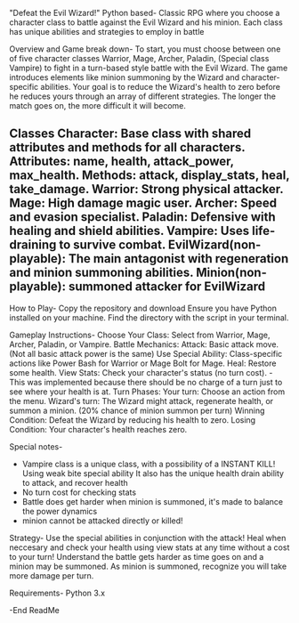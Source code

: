 "Defeat the Evil Wizard!"
Python based-
Classic RPG where you choose a character class to battle against the Evil Wizard and his minion. 
Each class has unique abilities and strategies to employ in battle

Overview and Game break down-
To start, you must choose between one of five character classes 
Warrior,
Mage,
Archer,
Paladin,
(Special class Vampire) to fight in a turn-based style battle with the Evil Wizard. 
The game introduces elements like minion summoning by the Wizard and character-specific abilities.
Your goal is to reduce the Wizard's health to zero before he reduces yours through an array of different strategies. 
The longer the match goes on, the more difficult it will become.

Classes
Character: Base class with shared attributes and methods for all characters.
Attributes: name, health, attack_power, max_health.
Methods: attack, display_stats, heal, take_damage.
Warrior: Strong physical attacker.
Mage: High damage magic user.
Archer: Speed and evasion specialist.
Paladin: Defensive with healing and shield abilities.
Vampire: Uses life-draining to survive combat.
EvilWizard(non-playable): The main antagonist with regeneration and minion summoning abilities.
Minion(non-playable): summoned attacker for EvilWizard
--------------------------------------------------------------------------------------------------
How to Play-
Copy the repository and download
Ensure you have Python installed on your machine.
Find the directory with the script in your terminal.

Gameplay Instructions-
Choose Your Class: Select from Warrior, Mage, Archer, Paladin, or Vampire.
Battle Mechanics:
Attack: Basic attack move.(Not all basic attack power is the same)
Use Special Ability: Class-specific actions like Power Bash for Warrior or Mage Bolt for Mage.
Heal: Restore some health.
View Stats: Check your character's status (no turn cost). - This was implemented because there should be no charge of a turn just to see where your health is at.
Turn Phases:
Your turn: Choose an action from the menu.
Wizard's turn: The Wizard might attack, regenerate health, or summon a minion. (20% chance of minion summon per turn)
Winning Condition: Defeat the Wizard by reducing his health to zero.
Losing Condition: Your character's health reaches zero.

Special notes-
- Vampire class is a unique class, with a possibility of a INSTANT KILL! Using weak bite special ability
It also has the unique health drain ability to attack, and recover health
- No turn cost for checking stats
- Battle does get harder when minion is summoned, it's made to balance the power dynamics
- minion cannot be attacked directly or killed!

Strategy-
Use the special abilities in conjunction with the attack! Heal when neccesary and check your health using view stats at any time
without a cost to your turn!
Understand the battle gets harder as time goes on and a minion may be summoned.
As minion is summoned, recognize you will take more damage per turn.

Requirements-
Python 3.x

-End ReadMe



